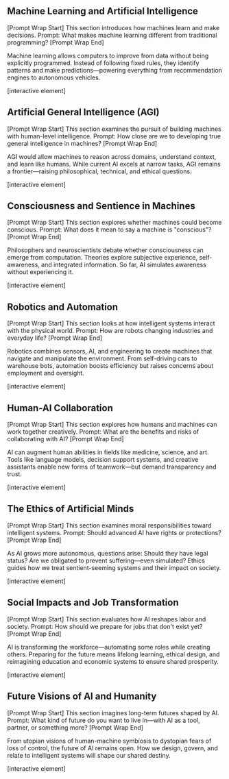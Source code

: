 ## Machine Learning and Artificial Intelligence

\[Prompt Wrap Start]
This section introduces how machines learn and make decisions. Prompt: What makes machine learning different from traditional programming?
\[Prompt Wrap End]

Machine learning allows computers to improve from data without being explicitly programmed. Instead of following fixed rules, they identify patterns and make predictions—powering everything from recommendation engines to autonomous vehicles.

\[interactive element]

## Artificial General Intelligence (AGI)

\[Prompt Wrap Start]
This section examines the pursuit of building machines with human-level intelligence. Prompt: How close are we to developing true general intelligence in machines?
\[Prompt Wrap End]

AGI would allow machines to reason across domains, understand context, and learn like humans. While current AI excels at narrow tasks, AGI remains a frontier—raising philosophical, technical, and ethical questions.

\[interactive element]

## Consciousness and Sentience in Machines

\[Prompt Wrap Start]
This section explores whether machines could become conscious. Prompt: What does it mean to say a machine is "conscious"?
\[Prompt Wrap End]

Philosophers and neuroscientists debate whether consciousness can emerge from computation. Theories explore subjective experience, self-awareness, and integrated information. So far, AI simulates awareness without experiencing it.

\[interactive element]

## Robotics and Automation

\[Prompt Wrap Start]
This section looks at how intelligent systems interact with the physical world. Prompt: How are robots changing industries and everyday life?
\[Prompt Wrap End]

Robotics combines sensors, AI, and engineering to create machines that navigate and manipulate the environment. From self-driving cars to warehouse bots, automation boosts efficiency but raises concerns about employment and oversight.

\[interactive element]

## Human-AI Collaboration

\[Prompt Wrap Start]
This section explores how humans and machines can work together creatively. Prompt: What are the benefits and risks of collaborating with AI?
\[Prompt Wrap End]

AI can augment human abilities in fields like medicine, science, and art. Tools like language models, decision support systems, and creative assistants enable new forms of teamwork—but demand transparency and trust.

\[interactive element]

## The Ethics of Artificial Minds

\[Prompt Wrap Start]
This section examines moral responsibilities toward intelligent systems. Prompt: Should advanced AI have rights or protections?
\[Prompt Wrap End]

As AI grows more autonomous, questions arise: Should they have legal status? Are we obligated to prevent suffering—even simulated? Ethics guides how we treat sentient-seeming systems and their impact on society.

\[interactive element]

## Social Impacts and Job Transformation

\[Prompt Wrap Start]
This section evaluates how AI reshapes labor and society. Prompt: How should we prepare for jobs that don't exist yet?
\[Prompt Wrap End]

AI is transforming the workforce—automating some roles while creating others. Preparing for the future means lifelong learning, ethical design, and reimagining education and economic systems to ensure shared prosperity.

\[interactive element]

## Future Visions of AI and Humanity

\[Prompt Wrap Start]
This section imagines long-term futures shaped by AI. Prompt: What kind of future do you want to live in—with AI as a tool, partner, or something more?
\[Prompt Wrap End]

From utopian visions of human-machine symbiosis to dystopian fears of loss of control, the future of AI remains open. How we design, govern, and relate to intelligent systems will shape our shared destiny.

\[interactive element]

